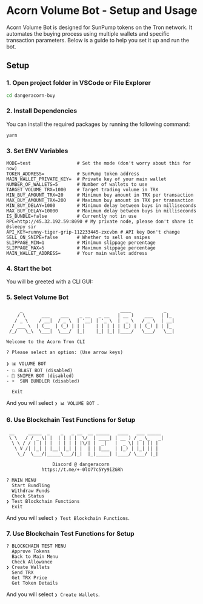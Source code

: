 # Acorn Volume Bot - Setup and Usage

Acorn Volume Bot is designed for SunPump tokens on the Tron network. It automates the buying process using multiple wallets and specific transaction parameters. Below is a guide to help you set it up and run the bot.

## Setup

### 1. Open project folder in VSCode or File Explorer

```bash
cd dangeracorn-buy
```

### 2. Install Dependencies
You can install the required packages by running the following command:
```bash
yarn
```

### 3. Set ENV Variables

```
MODE=test                 # Set the mode (don't worry about this for now)
TOKEN_ADDRESS=            # SunPump token address
MAIN_WALLET_PRIVATE_KEY=  # Private key of your main wallet
NUMBER_OF_WALLETS=5       # Number of wallets to use
TARGET_VOLUME_TRX=1000    # Target trading volume in TRX
MIN_BUY_AMOUNT_TRX=20     # Minimum buy amount in TRX per transaction
MAX_BUY_AMOUNT_TRX=200    # Maximum buy amount in TRX per transaction
MIN_BUY_DELAY=1000        # Minimum delay between buys in milliseconds
MAX_BUY_DELAY=10000       # Maximum delay between buys in milliseconds
IS_BUNDLE=false           # Currently not in use
RPC=http://45.32.192.59:8090 # My private node, please don't share it @sleepy sir
API_KEY=runny-tiger-grip-112233445-zxcvbn # API key Don't change
SELL_ON_SNIPE=false       # Whether to sell on snipes
SLIPPAGE_MIN=1            # Minimum slippage percentage
SLIPPAGE_MAX=5            # Maximum slippage percentage
MAIN_WALLET_ADDRESS=      # Your main wallet address
```

### 4. Start the bot 
You will be greeted with a CLI GUI:

### 5. Select Volume Bot  
```
     _                                    ____            _   
    / \      ___    ___    _ __   _ __   | __ )    ___   | |_ 
   / _ \    / __|  / _ \  | '__| | '_ \  |  _ \   / _ \  | __|
  / ___ \  | (__  | (_) | | |    | | | | | |_) | | (_) | | |_ 
 /_/   \_\  \___|  \___/  |_|    |_| |_| |____/   \___/   \__|

Welcome to the Acorn Tron CLI

? Please select an option: (Use arrow keys)

❯ 📊 VOLUME BOT 
- 💥 BLAST BOT (disabled)
- 🎯 SNIPER BOT (disabled)
- ☀️  SUN BUNDLER (disabled)

  Exit
```
And you will select ``❯ 📊 VOLUME BOT ``.

### 6. Use Blockchain Test Functions for Setup  
```
 __     _____  _    _   _ __  __ _____   ____   ___ _____
 \ \   / / _ \| |  | | | |  \/  | ____| | __ ) / _ \_   _|
  \ \ / / | | | |  | | | | |\/| |  _|   |  _ \| | | || |
   \ V /| |_| | |__| |_| | |  | | |___  | |_) | |_| || |
    \_/  \___/|_____\___/|_|  |_|_____| |____/ \___/ |_|

                 Discord @ dangeracorn
             https://t.me/+-0lO77c5Yy9iZGRh

? MAIN MENU
  Start Bundling
  Withdraw Funds
  Check Status
❯ Test Blockchain Functions
  Exit
```
And you will select ``❯ Test Blockchain Functions``.


### 7. Use Blockchain Test Functions for Setup  

```
? BLOCKCHAIN TEST MENU
  Approve Tokens
  Back to Main Menu
  Check Allowance
❯ Create Wallets
  Send TRX
  Get TRX Price
  Get Token Details
```

And you will select ``❯ Create Wallets``.
